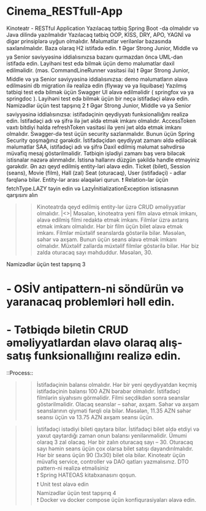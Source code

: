 # Cinema_RESTfull-App

Kinoteatr - RESTful Application
Yazılacaq tətbiq Spring Boot -da olmalıdır və Java dilində yazılmalıdır
Yazılacaq tətbiq OOP, KİSS, DRY, APO, YAGNİ və digər prinsiplərə uyğun olmalıdır.
Məlumatlar verilənlər bazasında saxlanılmalıdır. Baza olaraq H2 istifadə edin.
❗ Əgər Strong Junior, Middle və ya Senior səviyyəsinə iddialısınızsa
bazanı qurmazdan öncə UML-dən istifadə edin.
Layihəni test edə bilmək üçün demo məlumatlar daxil edilməlidir. (məs.
CommandLineRunner vasitəsi ilə)
❗ Əgər Strong Junior, Middle və ya Senior səviyyəsinə iddialısınızsa:
demo məlumatların əlavə edilməsini db migration ilə realizə edin
(flyway və ya liquibase)
Yazılmış tətbiqi test edə bilmək üçün Swagger UI əlavə edilməlidir ( springfox və
ya springdoc ).
Layihəni test edə bilmək üçün bir neçə istifadəçi əlavə edin.
Namizədlər üçün test tapşırıq 2
❗ Əgər Strong Junior, Middle və ya Senior səviyyəsinə iddialısınızsa:
istifadəçinin qeydiyyatı funksionallığını realizə edin. İstifadəçi adı
və şifrə ilə jwt əldə etmək imkanı olmalıdır. AccessToken vaxtı
bitdiyi halda refreshToken vasitəsi ilə yeni jwt əldə etmək imkanı
olmalıdır.
Swagger-də test üçün security sazlanmalıdır. Bunun üçün Spring
Security qoşmağınız gərəkdir.
İstifadəçidən qeydiyyat zamanı əldə ediləcək məlumatlar SAA,
istifadəçi adı və şifrə
Daxil edilmiş məlumat səhvdirsə müvafiq mesaj göstərilməlidir.
Tətbiqin işlədiyi zamanı baş verə biləcək istisnalar nəzərə alınmalıdır. İstisna
hallarını düzgün şəkildə handle etməyiniz gərəkdir.
Ən azı qeyd edilmiş entity-ləri əlavə edin. Ticket (bilet), Session (seans), Movie
(film), Hall (zal) Seat (oturacaq), User (istifadəçi) - adlar fərqlənə bilər. Entity-lər
arası əlaqələri qurun.
❗ Relation-lar üçün fetchType.LAZY təyin edin və
LazyİnitializationException istisnasının qarşısını alın

>> Kinoteatrda qeyd edilmiş entity-lər üzrə CRUD əməliyyatlar olmalıdır.
|<>| Məsələn, kinoteatra yeni film əlavə etmək imkanı, əlavə edilmiş filmi redaktə
etmək imkanı.
>> Filmlər üzrə axtarış etmək imkanı olmalıdır.
 Hər bir film üçün bilet əlavə etmək imkanı. Filmlər müxtəlif seanslarda
göstərilə bilər. Məsələn, səhər və axşam. Bunun üçün seans əlavə etmək
imkanı olmalıdır.
 Müxtəlif zallarda müxtəlif filmlər göstərilə bilər. Hər biz zalda oturacaq sayı
məhduddur. Məsələn, 30.
 
 Namizədlər üçün test tapşırıq 3
<h1> - OSİV antipattern-ni söndürün və yaranacaq problemləri həll edin.</h1>
<h1> - Tətbiqdə biletin CRUD əməliyyatlardan əlavə olaraq alış-satış funksionallığını realizə edin.</h1>

  ::Process::
>> İstifadəçinin balansı olmalıdır. Hər bir yeni qeydiyyatdan keçmiş
>> istifadəçinin balansı 100 AZN bərabər olmalıdır.
>> İstifadəçi filmlərin siyahısını görməlidir. Filmi seçdikdən sonra
seanslar göstərilməlidir. Olacaq seanslar – səhər, axşam. Səhər
və axşam seanslarının qiyməti fərqli ola bilər. Məsələn, 11.35 AZN
səhər seansı üçün və 13.75 AZN axşam seansı üçün.

>> İstifadəçi istədiyi bileti qaytara bilər.
>> İstifadəçi bilet əldə etdiyi və yaxut qaytardığı zaman onun balansı
yenilənməlidir.
>> Ümumi olaraq 3 zal olacaq. Hər bir zalın oturacaq sayı – 30.
Oturacaq sayı həmin seans üçün çox olarsa bilet satışı
dayandırılmalıdır. Hər bir seans üçün 90 (3x30) bilet ola bilər.
Kinoteatr üçün müvafiq service, controller və DAO qatları yazmalısınız. DTO
pattern-ni realizə etməlisiniz <br>
❗ Spring HATEOAS kitabxanasını qoşun.<br>
❗ Unit test əlavə edin<br>
Namizədlər üçün test tapşırıq 4 <br>
❗ Docker və docker compose üçün konfiqurasiyaları əlavə edin.
